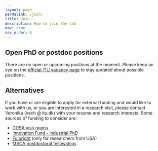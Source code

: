```yaml
---
layout: page
permalink: /join/
title: Join
description: How to join the lab
nav: true
nav_order: 6
---
```


## Open PhD or postdoc positions

There are no open or upcoming positions at the moment. Please keep an eye on the [official ITU vacancy page](https://en.itu.dk/About-ITU/Vacancies) to stay updated about possible positions. 


## Alternatives

If you have or are eligible to apply for external funding and would like to work with us, or you are interested in a research visit, please contact Veronika (vech @ itu.dk) with your resume and research interests. Some sources of funding to consider are:

* [DDSA visit grants](https://ddsa.dk/visitgrants/)
* [Innovation Fund - industrial PhD](https://innovationsfonden.dk/en/p/industrial-researcher/industrial-phd-all-areas-private)
* [Fulbright](https://fulbrightcenter.dk/) (only for researchers from USA)
* [MSCA postdoctoral fellowships](https://marie-sklodowska-curie-actions.ec.europa.eu/calls/msca-postdoctoral-fellowships-2023)
